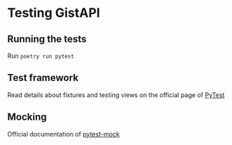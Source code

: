 # Testing GistAPI

## Running the tests

Run `poetry run pytest`

## Test framework

Read details about fixtures and testing views on the official page of [PyTest](https://docs.pytest.org/en/latest)

## Mocking

Official documentation of [pytest-mock](https://pytest-mock.readthedocs.io/en/latest/index.html)